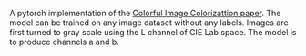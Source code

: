 A pytorch implementation of the [Colorful Image Colorizattion paper](https://arxiv.org/abs/1603.08511).
The model can be trained on any image dataset without any labels. Images are first turned to gray scale using the L channel of CIE Lab space. The model is to produce channels a and b. 
